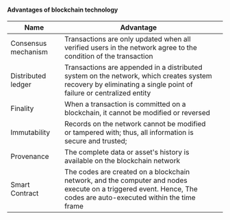 

#### Advantages of blockchain technology 

| Name                | Advantage                                                                                                                                                        |     |
| ------------------- | ---------------------------------------------------------------------------------------------------------------------------------------------------------------- | --- |
| Consensus mechanism | Transactions are only updated when all verified users in the network agree to the condition of the transaction                                                   |     |
| Distributed ledger  | Transactions are appended in a distributed system on the network, which creates system recovery by eliminating a single point of failure or centralized entity   |     |
| Finality            | When a transaction is committed on a blockchain, it cannot be modified or reversed                                                                               |     |
| Immutability        | Records on the network cannot be modified or tampered with; thus, all information is secure and trusted;                                                         |     |
| Provenance          | The complete data or asset's history is available on the blockchain network                                                                                      |     |
| Smart Contract      | The codes are created on a blockchain network, and the computer and nodes execute on a triggered event. Hence, The codes are auto-executed within the time frame |     |

